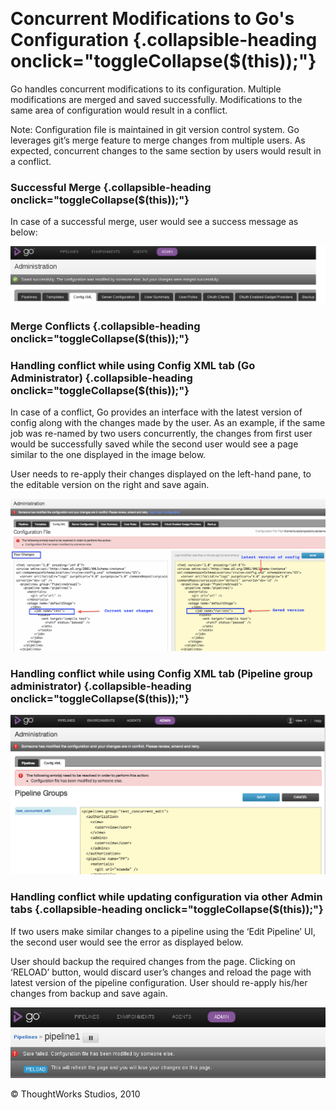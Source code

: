 
 

Concurrent Modifications to Go's Configuration {.collapsible-heading onclick="toggleCollapse($(this));"}
==============================================

Go handles concurrent modifications to its configuration. Multiple
modifications are merged and saved successfully. Modifications to the
same area of configuration would result in a conflict.

Note: Configuration file is maintained in git version control system. Go
leverages git’s merge feature to merge changes from multiple users. As
expected, concurrent changes to the same section by users would result
in a conflict.

### Successful Merge {.collapsible-heading onclick="toggleCollapse($(this));"}

In case of a successful merge, user would see a success message as
below:

![](../resources/images/cruise/admin/successful_config_merge.png)

### Merge Conflicts {.collapsible-heading onclick="toggleCollapse($(this));"}

### Handling conflict while using Config XML tab (Go Administrator) {.collapsible-heading onclick="toggleCollapse($(this));"}

In case of a conflict, Go provides an interface with the latest version
of config along with the changes made by the user. As an example, if the
same job was re-named by two users concurrently, the changes from first
user would be successfully saved while the second user would see a page
similar to the one displayed in the image below.

User needs to re-apply their changes displayed on the left-hand pane, to
the editable version on the right and save again.

![](../resources/images/cruise/admin/config_xml_merge_conflict.png)

### Handling conflict while using Config XML tab (Pipeline group administrator) {.collapsible-heading onclick="toggleCollapse($(this));"}

![](../resources/images/cruise/admin/group_admin_merge_conflict.png)

### Handling conflict while updating configuration via other Admin tabs {.collapsible-heading onclick="toggleCollapse($(this));"}

If two users make similar changes to a pipeline using the ‘Edit
Pipeline’ UI, the second user would see the error as displayed below.

User should backup the required changes from the page. Clicking on
‘RELOAD’ button, would discard user’s changes and reload the page with
latest version of the pipeline configuration. User should re-apply
his/her changes from backup and save again.

![](../resources/images/cruise/admin/clicky_admin_merge_conflict.png)





© ThoughtWorks Studios, 2010

